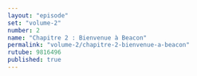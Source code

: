 ```yaml
---
layout: "episode"
set: "volume-2"
number: 2
name: "Chapitre 2 : Bienvenue à Beacon"
permalink: "volume-2/chapitre-2-bienvenue-a-beacon"
rutube: 9816496
published: true
---
```

